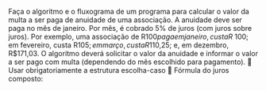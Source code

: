 Faça o algoritmo e o fluxograma de um programa para calcular o valor da multa a ser
paga de anuidade de uma associação. A anuidade deve ser paga no mês de janeiro. Por
mês, é cobrado 5% de juros (com juros sobre juros). Por exemplo, uma associação de R$100
paga em janeiro, custa R$ 100; em fevereiro, custa R$105; em março, custa R$110,25; e,
em dezembro, R$171,03. O algoritmo deverá solicitar o valor da anuidade e informar o
valor a ser pago com multa (dependendo do mês escolhido para pagamento).
 Usar obrigatoriamente a estrutura escolha-caso
 Fórmula do juros composto: 